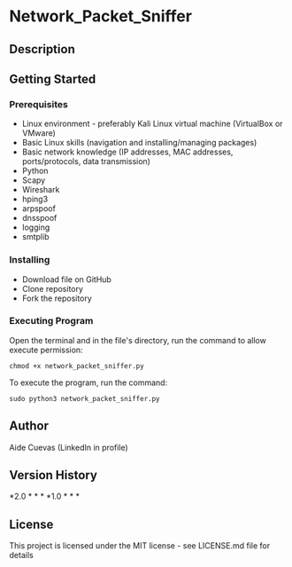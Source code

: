 # Network_Packet_Sniffer

## Description

## Getting Started
### Prerequisites
- Linux environment - preferably Kali Linux virtual machine (VirtualBox or VMware)
- Basic Linux skills (navigation and installing/managing packages)
- Basic network knowledge (IP addresses, MAC addresses, ports/protocols, data transmission)
- Python 
- Scapy
- Wireshark
- hping3
- arpspoof
- dnsspoof
- logging
- smtplib

### Installing
- Download file on GitHub
- Clone repository
- Fork the repository

### Executing Program
Open the terminal and in the file's directory, run the command to allow execute permission:
```
chmod +x network_packet_sniffer.py
```
To execute the program, run the command:
```
sudo python3 network_packet_sniffer.py
```

## Author
Aide Cuevas (LinkedIn in profile)

## Version History
*2.0
  *
  *
  *
*1.0
  *
  *
  *

## License
This project is licensed under the MIT license - see LICENSE.md file for details
